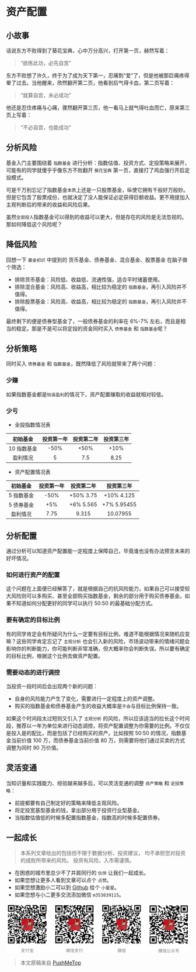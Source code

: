 # 资产配置

## 小故事

话说东方不败得到了葵花宝典，心中万分高兴，打开第一页，赫然写着：

> “欲练此功，必先自宫”

东方不败想了许久，终于为了成为天下第一，忍痛割“爱”了，但是他被那巨痛疼得晕了过去。当他醒来，欣然翻开第二页，他看到后气得卡血，第二页写着：

> “就算自宫，未必成功”

他还是忍住疼痛与心痛，骤然翻开第三页，他一看马上就气得吐血而亡，原来第三页上写着：

> “不必自宫，也能成功”

## 分析风险

基金入门主要围绕着 `指数基金` 进行分析：指数估值、投资方式、定投策略来展开，可能有的同学就傻乎乎像东方不败翻开 `葵花宝典` 第一页，直接打了鸡血强行开启定投模式。

可是千万别忘记了指数基金`本质`上还是一只股票基金，纵使它拥有千般好万般妙。但是它包含了股票成份，也就决定了没人能保证必定获得巨额收益。更不用提加入主观判断后的带来的收益和风险后果。

虽然`全部投入`指数基金可以得到的收益可以更大，但是存在的风险是无法忽视的。那如何降低这个风险呢？

## 降低风险

回想一下 `基金初识` 中提到的 货币基金、债券基金、混合基金、股票基金 在脑子做个筛选：

- 排除货币基金：风险低、收益低、流通性强，适合平时储蓄使用。
- 排除混合基金：风险高、收益高，相比较为稳定的 `指数基金`，再引入风险并不值得。
- 排除股票基金：风险高、收益高，相比较为稳定的 `指数基金`，再引入风险并不值得。

最终剩下的便是债券型基金了，一般债券基金的利率在 6%-7% 左右，而且是相当的稳定。那是不是可以将定投的资金同时买入 `债券基金` 和 `指数基金`呢？

## 分析策略

同时买入 `债券基金` 和 `指数基金`，既然降低了风险就带来了两个问题：

### 少赚

如果指数基金都是`较高盈利`的情况下，资产配置赚取的收益就相对较低。

### 少亏

- 全投指数情况表

|  初始基金   | 投资第一年 | 投资第二年 | 投资第三年 |
| :---------: | :--------: | :--------: | :--------: |
| 10 指数基金 |    -50%    |    +50%    |    +10%    |
|  盈利情况   |     5      |    7.5     |    8.25    |

- 资产配置情况表

|  初始基金  | 投资第一年 | 投资第二年 | 投资第三年  |
| :--------: | :--------: | :--------: | :---------: |
| 5 指数基金 |    -50%    | +50% 3.75  | +10% 4.125  |
| 5 债券基金 |    +5%     | +6% 5.565  | +7% 5.95455 |
|  盈利情况  |    7.75    |   9.315    |  10.07955   |

## 分析配置

通过分析可以知道资产配置能一定程度上保障自己，毕竟谁也没有办法预言未来的好坏情况。

### 如何进行资产的配置

这个问题在上面便已经解答了，就是根据自己的抗风险能力，如果自己可以接受较大风险则可以多购买、甚至全部购买指数基金，剩余的部分用于购买债券基金。如果不知道如何分配更好的同学可以执行 50:50 的最基础分配方式。

### 要有确定的目标比例

有的同学肯定会有所疑问为什么一定要有目标比例，难道不能根据情况来随机应变嘛？这些同学肯定忘记了 `主观分析` 也会引入新的风险，市场波动带来的情绪问题会影响你的判断能力，你可能判断非常准确，但大概率你会判断失误。所以要有确定的目标比例，根据这个比例去做资产配置。

### 需要动态的进行调控

当投资一段时间后会出现两个新的问题：

- 自身的风险能力产生了变化，需要进行一定程度上的资产调整。
- 购买的指数基金和债券基金产生的收益大概率是`不会`与目标比例保持一致。

如果这个时间段太过短则又引入了 `主观分析` 的风险，所以应该适当的拉长这个时间段，推荐以一年为单位来进行动态调控，将资产配置调整为你需要的比例。不仅仅是投入是的配比，而是包括了已经购买的资产。比如按照 50:50 的情况，指数基金当前价值 100 万，而债券基金当前价值 80 万，则需要将他们通过买卖的方式调整为同时 90 万价值。

## 灵活变通

当知识量和实践能力、经验越来越多后，可以灵活变通的调整 `资产策略` 和 `定投策略`：

- 前提都要有自己制定好的策略来降低主观风险。
- 将定投宽基型基金的钱，拿出部分用于投资行业型基金。
- 当指数估值低的时候多配置指数基金，指数高的时候多配置债券。

## 一起成长

> 本系列文章给出的包括但不限于数据分析、投资建议，
> 均不承担您对投资的成败所带来的风险。
> 投资有风险，入市需谨慎。

- 在困惑的城市里总少不了并肩同行的 `伙伴` 让我们一起成长。
- 如果您想让更多人看到文章可以点个 `点赞`。
- 如果您想激励小二可以到 [Github](https://github.com/pushmetop/personal-financial-planning) 给个 `小星星`。
- 如果您想与小二更多交流添加微信 `m353839115`。

![捐助与联系](https://raw.githubusercontent.com/pushmetop/resource/master/donate/donate.png)

> 本文原稿来自 [PushMeTop](https://github.com/pushmetop)
